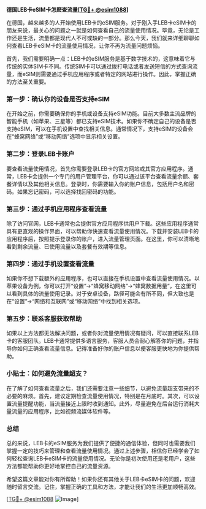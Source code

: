 **德国LEB卡eSIM卡怎麽查流量[[TG💪+ @esim1088](https://t.me/s/esim1088)]**

在德国，越来越多的人开始使用LEB卡的eSIM服务。对于刚入手LEB卡eSIM卡的朋友来说，最关心的问题之一就是如何查看自己的流量使用情况。毕竟，无论是工作还是生活，流量都是现代人不可或缺的一部分。那么今天，我们就来详细聊聊如何查看LEB卡eSIM卡的流量使用情况，让你不再为流量问题烦恼。

首先，我们需要明确一点：LEB卡的eSIM服务是基于数字技术的，这意味着它与传统的实体SIM卡不同。传统SIM卡可以通过拨打电话或者发送短信的方式查询流量，而eSIM则需要通过手机应用程序或者特定的网站进行操作。因此，掌握正确的方法至关重要。

### **第一步：确认你的设备是否支持eSIM**

在开始之前，你需要确保你的手机或设备支持eSIM功能。目前大多数主流品牌的智能手机（如苹果、三星等）都已支持eSIM技术。如果你不确定自己的设备是否支持eSIM，可以在手机设置中查找相关信息。通常情况下，支持eSIM的设备会在“蜂窝网络”或“移动网络”选项中显示相关设置。

### **第二步：登录LEB卡账户**

要查看流量使用情况，首先你需要登录LEB卡的官方网站或其官方应用程序。通常，LEB卡会提供一个专门的用户管理平台，你可以通过该平台查看流量余额、套餐详情以及其他相关信息。登录时，你需要输入你的账户信息，包括用户名和密码。如果忘记密码，可以选择找回密码的功能。

### **第三步：通过手机应用程序查看流量**

除了访问官网，LEB卡通常也会提供官方应用程序供用户下载。这些应用程序通常具有更直观的操作界面，可以帮助你快速查看流量使用情况。下载并安装LEB卡的应用程序后，按照提示登录你的账户，进入流量管理页面。在这里，你可以清晰地看到剩余流量、已使用流量以及套餐有效期等信息。

### **第四步：通过手机设置查看流量**

如果你不想下载额外的应用程序，也可以直接在手机设置中查看流量使用情况。以苹果设备为例，你可以打开“设置”→“蜂窝移动网络”→“蜂窝数据用量”，在这里可以看到具体的流量使用记录。对于安卓设备，路径可能会有所不同，但大致也是在“设置”→“网络和互联网”或“移动网络”中找到相关选项。

### **第五步：联系客服获取帮助**

如果以上方法都无法解决问题，或者你对流量使用情况有疑问，可以直接联系LEB卡的客服团队。LEB卡通常提供多语言服务，客服人员会耐心解答你的问题，并指导你如何正确查看流量信息。记得准备好你的账户信息以便客服更快地为你提供帮助。

### **小贴士：如何避免流量超支？**

在了解了如何查看流量之后，我们还需要注意一些细节，以避免流量超支带来的不必要的麻烦。首先，建议定期检查流量使用情况，特别是在月底时。其次，可以设置流量提醒功能，当流量接近上限时收到通知。此外，尽量避免在后台运行消耗大量流量的应用程序，比如视频流媒体软件等。

### **总结**

总的来说，LEB卡的eSIM服务为我们提供了便捷的通信体验，但同时也需要我们掌握一定的技巧来管理和查看流量使用情况。通过上述步骤，相信你已经学会了如何轻松查询LEB卡eSIM卡的流量使用情况。无论你是初次使用还是老用户，这些方法都能帮助你更好地掌控自己的流量资源。

希望这篇文章能对你有所帮助！如果你还有其他关于LEB卡eSIM卡的问题，欢迎随时留言交流。记住，掌握正确的工具和方法，才能让我们的生活更加顺畅高效。

[[TG💪+ @esim1088](https://t.me/s/esim1088) ![Image](https://i.postimg.cc/4NQfJmqS/Snipaste-2025-05-13-00-14-12.png)]